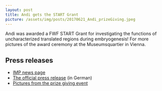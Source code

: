 ```yaml
---
layout: post
title: Andi gets the START Grant
picture: /assets/img/posts/20170621_Andi_prizeGiving.jpeg
---
```

Andi was awarded a FWF START Grant for investigating the functions of
uncharacterized translated regions during embryogenesis! For more pictures of
the award ceremony at the Museumsquartier in Vienna.<!--more-->

<!-- TODO: Check out [events]({{ site.baseurl }}/events/) (Pauli lab going fancy -
not our usual outfit)! -->

## Press releases

* [IMP news page](https://www.imp.ac.at/news/detail/article/andrea-pauli-awarded-fwf-start-grant/)
* [The official press release](http://www.fwf.ac.at/de/news-presse/news/nachricht/nid/20170619-2244/?tx_rsmnews_detail%5Bref%5D=l&cHash=72a12b7048545145152770d9eedb9374) (in German)
* [Pictures from the prize giving event](http://www.fwf.ac.at/de/news-presse/veranstaltungsrueckblick/einzelansicht/eventreview/fwf-start-und-wittgenstein-festakt-2017/eventpid/921/back/256/)
